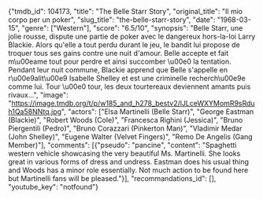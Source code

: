 {"tmdb_id": 104173, "title": "The Belle Starr Story", "original_title": "Il mio corpo per un poker", "slug_title": "the-belle-starr-story", "date": "1968-03-15", "genre": ["Western"], "score": "6.5/10", "synopsis": "Belle Starr, une jolie rousse, dispute une partie de poker avec le dangereux hors-la-loi Larry Blackie. Alors qu'elle a tout perdu durant le jeu, le bandit lui propose de troquer tous ses gains contre une nuit d'amour. Belle accepte et fait m\u00eame tout pour perdre et ainsi succomber \u00e0 la tentation. Pendant leur nuit commune, Blackie apprend que Belle s'appelle en r\u00e9alit\u00e9 Isabelle Shelley et est une criminelle recherch\u00e9e comme lui. Tour \u00e0 tour, les deux tourtereaux deviennent amants puis rivaux...", "image": "https://image.tmdb.org/t/p/w185_and_h278_bestv2/lJLceWXYMomR9sRduh1Qa58NNtq.jpg", "actors": ["Elsa Martinelli (Belle Starr)", "George Eastman (Blackie)", "Robert Woods (Cole)", "Francesca Righini (Jessica)", "Bruno Piergentili (Pedro)", "Bruno Corazzari (Pinkerton Man)", "Vladimir Medar (John Shelley)", "Eugene Walter (Velvet Fingers)", "Remo De Angelis (Gang Member)"], "comments": [{"pseudo": "pancine", "content": "Spaghetti western vehicle showcasing the very beautiful Ms. Martinelli. She looks great in various forms of dress and undress. Eastman does his usual thing and Woods has a minor role essentially. Not much action to be found here but Martinelli fans will be pleased."}], "recommandations_id": [], "youtube_key": "notfound"}